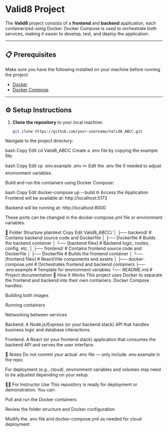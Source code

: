 # Valid8 Project

The **Valid8** project consists of a **frontend** and **backend** application, each containerized using Docker. Docker Compose is used to orchestrate both services, making it easier to develop, test, and deploy the application.

---

## 📋 Prerequisites

Make sure you have the following installed on your machine before running the project:

- [Docker](https://www.docker.com/)
- [Docker Compose](https://docs.docker.com/compose/)

---

## ⚙️ Setup Instructions

1. **Clone the repository** to your local machine:

   ```bash
   git clone https://github.com/your-username/Valid8_ABCC.git
Navigate to the project directory:

bash
Copy
Edit
cd Valid8_ABCC
Create a .env file by copying the example file:

bash
Copy
Edit
cp .env.example .env
✏️ Edit the .env file if needed to adjust environment variables.

Build and run the containers using Docker Compose:

bash
Copy
Edit
docker-compose up --build
🌐 Access the Application
Frontend will be available at: http://localhost:5173

Backend will be running at: http://localhost:8000

These ports can be changed in the docker-compose.yml file or environment variables.

📁 Folder Structure
plaintext
Copy
Edit
Valid8_ABCC/
│
├── backend/                    # Contains backend source code and Dockerfile
│   ├── Dockerfile              # Builds the backend container
│   └── [backend files]         # Backend logic, routes, config, etc.
│
├── frontend/                   # Contains frontend source code and Dockerfile
│   ├── Dockerfile              # Builds the frontend container
│   └── [frontend files]        # React/Vite components and assets
│
├── docker-compose.yml          # Orchestrates frontend and backend containers
├── .env.example                # Template for environment variables
└── README.md                   # Project documentation
🧠 How It Works
This project uses Docker to separate the frontend and backend into their own containers. Docker Compose handles:

Building both images

Running containers

Networking between services

Backend: A Node.js/Express (or your backend stack) API that handles business logic and database interactions.

Frontend: A React (or your frontend stack) application that consumes the backend API and serves the user interface.

📝 Notes
Do not commit your actual .env file — only include .env.example in the repo.

For deployment (e.g., cloud), environment variables and volumes may need to be adjusted depending on your setup.

👨‍🏫 For Instructor Use
This repository is ready for deployment or demonstration. You can:

Pull and run the Docker containers

Review the folder structure and Docker configuration

Modify the .env file and docker-compose.yml as needed for cloud deployment